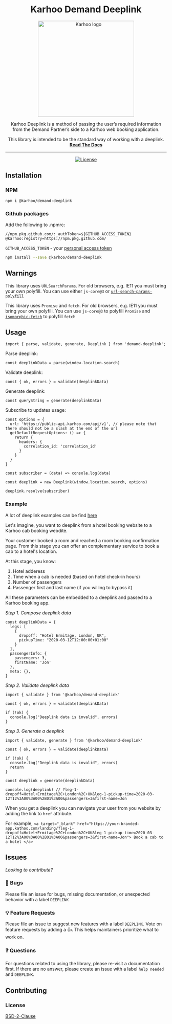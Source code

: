 <div align="center">
<h1>Karhoo Demand Deeplink</h1>

<a href="https://karhoo.com">
  <img
    alt="Karhoo logo"
    width="300px"
    src="https://cdn.karhoo.com/s/images/logos/karhoo_logo.png"
  />
</a>

Karhoo Deeplink is a method of passing the user’s required information from the Demand Partner’s side to a Karhoo web booking application.

This library is intended to be the standard way of working with a deeplink.
<br />
[**Read The Docs**](https://developer.karhoo.com/docs/deeplink-integration)
<hr />

[![License](https://img.shields.io/badge/License-BSD%202--Clause-orange.svg)](https://opensource.org/licenses/BSD-2-Clause)

</div>

## Installation

### NPM

```
npm i @karhoo/demand-deeplink
```

### Github packages

Add the following to .npmrc:

```
//npm.pkg.github.com/:_authToken=${GITHUB_ACCESS_TOKEN}
@karhoo:registry=https://npm.pkg.github.com/
```

`GITHUB_ACCESS_TOKEN` - your [personal access token](https://help.github.com/en/github/authenticating-to-github/creating-a-personal-access-token-for-the-command-line)

```sh
npm install --save @karhoo/demand-deeplink
```

## Warnings

This library uses `URLSearchParams`. For old browsers, e.g. IE11 you must bring your own polyfill. You can use either `js-core@3` or [`url-search-params-polyfill`](https://www.npmjs.com/package/url-search-params-polyfill)

This library uses `Promise` and `fetch`. For old browsers, e.g. IE11 you must bring your own polyfill. You can use `js-core@3` to polyfill `Promise` and [`isomorphic-fetch`](https://www.npmjs.com/package/isomorphic-fetch) to polyfill `fetch`


## Usage

```
import { parse, validate, generate, Deeplink } from 'demand-deeplink';
```

Parse deeplink:

```
const deeplinkData = parse(window.location.search)
```

Validate deeplink:

```
const { ok, errors } = validate(deeplinkData)
```

Generate deeplink:

```
const queryString = generate(deeplinkData)
```

Subscribe to updates usage:

```
const options = {
  url: 'https://public-api.karhoo.com/api/v1', // please note that there should not be a slash at the end of the url
  getDefaultRequestOptions: () => {
    return {
      headers: {
        correlation_id: 'correlation_id'
      }
    }
  }
}

const subscriber = (data) => console.log(data)

const deeplink = new Deeplink(window.location.search, options)

deeplink.resolve(subscriber)
```

### Example

A lot of deeplink examples can be find [here](https://developer.karhoo.com/docs/deeplink-integration#section-examples)

Let's imagine, you want to deeplink from a hotel booking website to a Karhoo cab booking webdite.

Your customer booked a room and reached a room booking confirmation page. From this stage you can offer an complementary service to book a cab to a hotel's location.

At this stage, you know:

1. Hotel adderess
2. Time when a cab is needed (based on hotel check-in hours)
3. Number of passengers
4. Passenger first and last name (if you willing to bypass it)

All these parameters can be embedded to a deeplink and passed to a Karhoo booking app.

_Step 1. Compose deeplink data_

```
const deeplinkData = {
  legs: [
    {
      dropoff: "Hotel Ermitage, London, UK",
      pickupTime: "2020-03-12T12:00:00+01:00"
    }
  ],
  passengerInfo: {
    passengers: 3,
    firstName: 'Jon'
  },
  meta: {},
}
```

_Step 2. Validate deeplink data_

```
import { validate } from '@karhoo/demand-deeplink'

const { ok, errors } = validate(deeplinkData)

if (!ok) {
  console.log("Deeplink data is invalid", errors)
}

```

_Step 3. Generate a deeplink_

```
import { validate, generate } from '@karhoo/demand-deeplink'

const { ok, errors } = validate(deeplinkData)

if (!ok) {
  console.log("Deeplink data is invalid", errors)
  return
}

const deeplink = generate(deeplinkData)
```
```
console.log(deeplink) // ?leg-1-dropoff=Hotel+Ermitage%2C+London%2C+UK&leg-1-pickup-time=2020-03-12T12%3A00%3A00%2B01%3A00&passengers=3&first-name=Jon
```
When you get a deeplink you can navigate your user from you website by adding the link to `href` attribute.

For example, `<a target="_blank" href="https://your-branded-app.kathoo.com/landing/?leg-1-dropoff=Hotel+Ermitage%2C+London%2C+UK&leg-1-pickup-time=2020-03-12T12%3A00%3A00%2B01%3A00&passengers=3&first-name=Jon"> Book a cab to a hotel </a>`

## Issues

_Looking to contribute?_

### 🐛 Bugs

Please file an issue for bugs, missing documentation, or unexpected behavior with a label `DEEPLINK`

### 💡 Feature Requests

Please file an issue to suggest new features with a label `DEEPLINK`. Vote on feature requests by adding
a 👍. This helps maintainers prioritize what to work on.

### ❓ Questions

For questions related to using the library, please re-visit a documentation first. If there are no answer, please create an issue with a label `help needed` and `DEEPLINK`.

## Contributing

### License

[BSD-2-Clause](../LICENSE)
